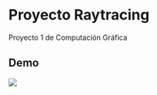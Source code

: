 # Proyecto Raytracing
Proyecto 1 de Computación Gráfica

## Demo

![](graphic_captures/proyecto_raytracing.gif)
